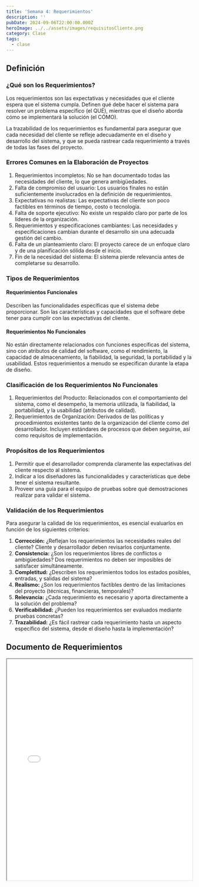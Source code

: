```yaml
---
title: 'Semana 4: Requerimientos'
description: ''
pubDate: 2024-09-06T22:00:00.000Z
heroImage: ../../assets/images/requisitosCliente.png
category: Clase
tags:
  - clase
---
```


## Definición

### ¿Qué son los Requerimientos?

Los requerimientos son las expectativas y necesidades que el cliente espera que el sistema cumpla. Definen qué debe hacer el sistema para resolver un problema específico (el QUÉ), mientras que el diseño aborda cómo se implementará la solución (el CÓMO).

La trazabilidad de los requerimientos es fundamental para asegurar que cada necesidad del cliente se refleje adecuadamente en el diseño y desarrollo del sistema, y que se pueda rastrear cada requerimiento a través de todas las fases del proyecto.

### Errores Comunes en la Elaboración de Proyectos

1. Requerimientos incompletos: No se han documentado todas las necesidades del cliente, lo que genera ambigüedades.
2. Falta de compromiso del usuario: Los usuarios finales no están suficientemente involucrados en la definición de requerimientos.
3. Expectativas no realistas: Las expectativas del cliente son poco factibles en términos de tiempo, costo o tecnología.
4. Falta de soporte ejecutivo: No existe un respaldo claro por parte de los líderes de la organización.
5. Requerimientos y especificaciones cambiantes: Las necesidades y especificaciones cambian durante el desarrollo sin una adecuada gestión del cambio.
6. Falta de un planteamiento claro: El proyecto carece de un enfoque claro y de una planificación sólida desde el inicio.
7. Fin de la necesidad del sistema: El sistema pierde relevancia antes de completarse su desarrollo.

### Tipos de Requerimientos

#### Requerimientos Funcionales

Describen las funcionalidades específicas que el sistema debe proporcionar. Son las características y capacidades que el software debe tener para cumplir con las expectativas del cliente.

#### Requerimientos No Funcionales

No están directamente relacionados con funciones específicas del sistema, sino con atributos de calidad del software, como el rendimiento, la capacidad de almacenamiento, la fiabilidad, la seguridad, la portabilidad y la usabilidad. Estos requerimientos a menudo se especifican durante la etapa de diseño.

### Clasificación de los Requerimientos No Funcionales

1. Requerimientos del Producto:
   Relacionados con el comportamiento del sistema, como el desempeño, la memoria utilizada, la fiabilidad, la portabilidad, y la usabilidad (atributos de calidad).
2. Requerimientos de Organización:
   Derivados de las políticas y procedimientos existentes tanto de la organización del cliente como del desarrollador. Incluyen estándares de procesos que deben seguirse, así como requisitos de implementación.

### Propósitos de los Requerimientos

1. Permitir que el desarrollador comprenda claramente las expectativas del cliente respecto al sistema.
2. Indicar a los diseñadores las funcionalidades y características que debe tener el sistema resultante.
3. Proveer una guía para el equipo de pruebas sobre qué demostraciones realizar para validar el sistema.

### Validación de los Requerimientos

Para asegurar la calidad de los requerimientos, es esencial evaluarlos en función de los siguientes criterios:

1. **Corrección:** ¿Reflejan los requerimientos las necesidades reales del cliente? Cliente y desarrollador deben revisarlos conjuntamente.
2. **Consistencia:** ¿Son los requerimientos libres de conflictos o ambigüedades? Dos requerimientos no deben ser imposibles de satisfacer simultáneamente.
3. **Completitud:** ¿Describen los requerimientos todos los estados posibles, entradas, y salidas del sistema?
4. **Realismo:** ¿Son los requerimientos factibles dentro de las limitaciones del proyecto (técnicas, financieras, temporales)?
5. **Relevancia:** ¿Cada requerimiento es necesario y aporta directamente a la solución del problema?
6. **Verificabilidad:** ¿Pueden los requerimientos ser evaluados mediante pruebas concretas?
7. **Trazabilidad:** ¿Es fácil rastrear cada requerimiento hasta un aspecto específico del sistema, desde el diseño hasta la implementación?

## Documento de Requerimientos

<iframe src="/docs/Requerimientos.pdf" width="100%" height="600px" loading="lazy"></iframe>
